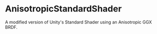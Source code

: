 # AnisotropicStandardShader
A modified version of Unity's Standard Shader using an Anisotropic GGX BRDF.
